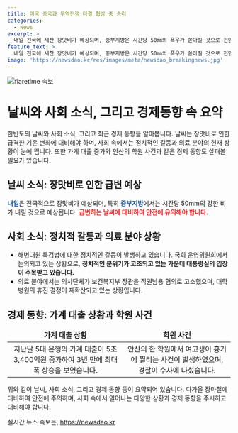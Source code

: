 ```yaml
---
title: 미국 중국과 무역전쟁 타결 협상 중 승리
categories:
  - News
excerpt: >
  내일 전국에 세찬 장맛비가 예상되며, 중부지방은 시간당 50㎜의 폭우가 쏟아질 것으로 전망됩니다. 더불어민주당은 해병대원 특검법을 두고 날 선 공방이 벌어졌으며, 의사단체는 보건복지부 장관을 직권남용 혐의로 고소했습니다. 가계 대출은 5조 3,400억원 증가하여 3년 만에 최대폭 상승하였고, 안산의 한 학원에서 여고생이 흉기에 찔렸으며, 수사가 진행 중입니다.
feature_text: >
  내일 전국에 세찬 장맛비가 예상되며, 중부지방은 시간당 50㎜의 폭우가 쏟아질 것으로 전망됩니다. 더불어민주당은 해병대원 특검법을 두고 날 선 공방이 벌어졌으며, 의사단체는 보건복지부 장관을 직권남용 혐의로 고소했습니다. 가계 대출은 5조 3,400억원 증가하여 3년 만에 최대폭 상승하였고, 안산의 한 학원에서 여고생이 흉기에 찔렸으며, 수사가 진행 중입니다.
image: 'https://newsdao.kr/res/images/meta/newsdao_breakingnews.jpg'
---
```


<p><img src="https://newsdao.kr/res/images/meta/newsdao_breakingnews.jpg" alt="flaretime 속보" /></p>

<h1>날씨와 사회 소식, 그리고 경제동향 속 요약</h1>

<p data-ke-size="size16">한반도의 날씨와 사회 소식, 그리고 최근 경제 동향을 알아봅니다. 날씨는 장맛비로 인한 급격한 기온 변화에 대비해야 하며, 사회 속에서는 정치적인 갈등과 의료 분야의 현재 상황이 눈에 띕니다. 또한 가계 대출 증가와 안산의 학원 사건과 같은 경제 동향도 살펴볼 필요가 있습니다.</p>

<h2 data-ke-size="size26">날씨 소식: 장맛비로 인한 급변 예상</h2>

<p><b><span style="color: #1a5490;">내일</span></b>은 전국적으로 장맛비가 예상되며, 특히 <b><span style="color: #1a5490;">중부지방</span></b>에서는 시간당 50mm의 강한 비가 내릴 것으로 예상됩니다. <b><span style="color: #ee2323;">급변하는 날씨에 대비하여 안전에 유의해야 합니다.</span></b></p>

<h2 data-ke-size="size26">사회 소식: 정치적 갈등과 의료 분야 상황</h2>

<ul>
<li>해병대원 특검법에 대한 정치적인 갈등이 발생하고 있습니다. 국회 운영위원회에서 논의되고 있는 상황으로, <b>정치적인 분위기가 고조되고 있는 가운데 대통령실의 입장이 주목받고 있습니다.</b></li>
<li>의료 분야에서는 의사단체가 보건복지부 장관을 직권남용 혐의로 고소했으며, 대학병원의 휴진 결정이 재확산되고 있는 상황입니다.</li>
</ul>

<h2 data-ke-size="size26">경제 동향: 가계 대출 상황과 학원 사건</h2>

<table>
<thead>
<tr>
<td style="text-align: center; height: 17px;"><b>가계 대출 상황</b></td>
<td style="text-align: center; height: 17px;"><b>학원 사건</b></td>
</tr>
</thead>
<tbody>
<tr>
<td style="text-align: center; height: 17px;">지난달 5대 은행의 가계 대출이 5조 3,400억원 증가하여 3년 만에 최대폭 상승을 보였습니다.</td>
<td style="text-align: center; height: 17px;">안산의 한 학원에서 여고생이 흉기에 찔리는 사건이 발생하였으며, 경찰이 수사에 나섰습니다.</td>
</tr>
</tbody>
</table>

<p data-ke-size="size16">위와 같이 날씨, 사회 소식, 그리고 경제 동향 등이 요약되어 있습니다. 다가올 장마철에 대비하여 안전에 주의하며, 사회 속에서 일어나는 다양한 상황과 경제 동향을 주시하고 대비해야 합니다.</p>
실시간 뉴스 속보는, <a href="https://newsdao.kr" rel="dofollow">https://newsdao.kr</a>


